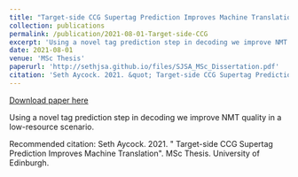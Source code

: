 ```yaml
---
title: "Target-side CCG Supertag Prediction Improves Machine Translation"
collection: publications
permalink: /publication/2021-08-01-Target-side-CCG
excerpt: 'Using a novel tag prediction step in decoding we improve NMT quality in a low-resource scenario.'
date: 2021-08-01
venue: 'MSc Thesis'
paperurl: 'http://sethjsa.github.io/files/SJSA_MSc_Dissertation.pdf'
citation: 'Seth Aycock. 2021. &quot; Target-side CCG Supertag Prediction Improves Machine Translation&quot;. MSc Thesis. University of Edinburgh.'
---
```


<a href='http://sethjsa.github.io/files/SJSA_MSc_Dissertation.pdf'>Download paper here</a>

Using a novel tag prediction step in decoding we improve NMT quality in a low-resource scenario.

Recommended citation: Seth Aycock. 2021. " Target-side CCG Supertag Prediction Improves Machine Translation". MSc Thesis. University of Edinburgh.
